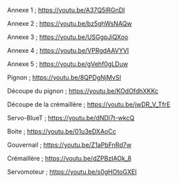 Annexe 1 ; https://youtu.be/A37Q5lRGnDI

Annexe 2 ; https://youtu.be/bz5ghWsNAQw

Annexe 3 ; https://youtu.be/USGgpJiQXoo

Annexe 4 ; https://youtu.be/VPRgdAAVYVI

Annexe 5 ; https://youtu.be/gVehf0gLDuw

Pignon ; https://youtu.be/8QPDgNjMvSI

Découpe du pignon ; https://youtu.be/KOdOfdhXKKc

Découpe de la crémaillère ; https://youtu.be/jwDR_V_TfrE

Servo-BlueT ; https://youtu.be/dNDl7t-wkcQ

Boite ; https://youtu.be/01u3eDXAoCc

Gouvernail ; https://youtu.be/Z1aPbFnRd7w

Crémaillère ; https://youtu.be/dZPBzIAOk_8

Servomoteur ; https://youtu.be/s0gHOtoGXEI

